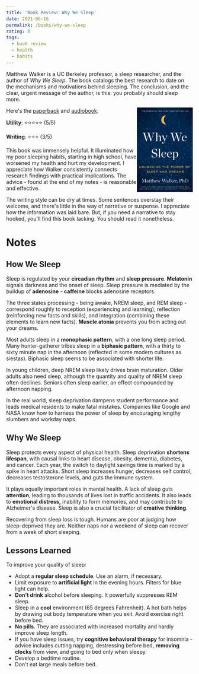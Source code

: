 ```yaml
---
title: 'Book Review: Why We Sleep'
date: 2021-06-16
permalink: /books/why-we-sleep
rating: 8
tags:
  - book review
  - health
  - habits
---
```


Matthew Walker is a UC Berkeley professor, a sleep researcher, and the author of *Why We Sleep*. The book catalogs the best research to date on the mechanisms and motivations behind sleeping. The conclusion, and the clear, urgent message of the author, is this: you probably should sleep more.

<img align="right" width="30%" src="/images/books/why_we_sleep.jpg">

Here's the [paperback](https://www.amazon.com/Why-We-Sleep-Unlocking-Dreams/dp/1501144316) and [audiobook](https://www.audible.com/pd/Why-We-Sleep-Audiobook/B0752ZQR33).

**Utility**: ⭐⭐⭐⭐⭐ (5/5)

**Writing**: ⭐⭐⭐ (3/5)

This book was immensely helpful. It illuminated how my poor sleeping habits, starting in high school, have worsened my health and hurt my development. I appreciate how Walker consistently connects research findings with practical implications. The advice - found at the end of my notes - is reasonable and effective.

The writing style can be dry at times. Some sentences overstay their welcome, and there's little in the way of narrative or suspense. I appreciate how the information was laid bare. But, if you need a narrative to stay hooked, you'll find this book lacking. You should read it nonetheless.

Notes
===

## How We Sleep

Sleep is regulated by your **circadian rhythm** and **sleep pressure**. **Melatonin** signals darkness and the onset of sleep. Sleep pressure is mediated by the buildup of **adenosine** - **caffeine** blocks adenosine receptors.

The three states processing - being awake, NREM sleep, and REM sleep - correspond roughly to reception (experiencing and learning), reflection (reinforcing new facts and skills), and integration (combining these elements to learn new facts). **Muscle atonia** prevents you from acting out your dreams.

Most adults sleep in a **monophasic pattern**, with a one long sleep period. Many hunter-gatherer tribes sleep in a **biphasic pattern**, with a thirty to sixty minute nap in the afternoon (reflected in some modern cultures as siestas). Biphasic sleep seems to be associated with shorter life.

In young children, deep NREM sleep likely drives brain maturation. Older adults also need sleep, although the quantity and quality of NREM sleep often declines. Seniors often sleep earlier, an effect compounded by afternoon napping.

In the real world, sleep deprivation dampens student performance and leads medical residents to make fatal mistakes. Companies like Google and NASA know how to harness the power of sleep by encouraging lengthy slumbers and workday naps.

## Why We Sleep

Sleep protects every aspect of physical health. Sleep deprivation **shortens lifespan**, with causal links to heart disease, obesity, dementia, diabetes, and cancer. Each year, the switch to daylight savings time is marked by a spike in heart attacks. Short sleep increases hunger, decreases self control, decreases testosterone levels, and guts the immune system.

It plays equally important roles in mental health. A lack of sleep guts **attention**, leading to thousands of lives lost in traffic accidents. It also leads to **emotional distress,** inability to form memories, and may contribute to Alzheimer's disease. Sleep is also a crucial facilitator of **creative thinking**.

Recovering from sleep loss is tough. Humans are poor at judging how sleep-deprived they are. Neither naps nor a weekend of sleep can recover from a week of short sleeping.

## Lessons Learned

To improve your quality of sleep:

- Adopt a **regular sleep schedule**. Use an alarm, if necessary.
- Limit exposure to **artificial light** in the evening hours. Filters for blue light can help.
- **Don't drink** alcohol before sleeping. It powerfully suppresses REM sleep.
- Sleep in a **cool** environment (65 degrees Fahrenheit). A hot bath helps by drawing out body temperature when you exit. Avoid exercise right before bed.
- **No pills**. They are associated with increased mortality and hardly improve sleep length.
- If you have sleep issues, try **cognitive behavioral therapy** for insomnia - advice includes cutting napping, destressing before bed, **removing clocks** from view, and going to bed only when sleepy.
- Develop a bedtime routine.
- Don't eat large meals before bed.
